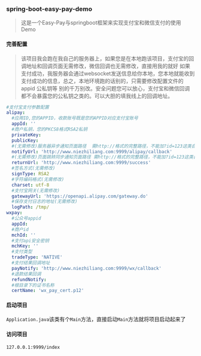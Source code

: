 ### spring-boot-easy-pay-demo

> 这是一个Easy-Pay与springboot框架来实现支付宝和微信支付的使用Demo

#### 完善配置

> 该项目我会跑在我自己的服务器上，如果您是在本地跑该项目，支付宝的回调地址和回调页面无需修改，微信回调也无需修改，直接用我的就好
如果支付成功，我服务器会通过websocket发送信息给你本地，您本地就能收到支付成功的信息，总之，本地环境跑的话别的，只需要修改配置文件的
appid 公私钥等 别的千万别改。安全问题您可以放心，支付宝和微信回调都不会暴露您的公私钥之类的。可以大胆的填我线上的回调地址。

```yaml
#支付宝支付参数配置
alipay:
  #应用ID,您的APPID，收款账号既是您的APPID对应支付宝账号
  appId: ''
  #商户私钥，您的PKCS8格式RSA2私钥
  privateKey:
  publicKey:
  #(无需修改)服务器异步通知页面路径  需http://格式的完整路径，不能加?id=123这类自定义参数，必须外网可以正常访问
  notifyUrl: 'http://www.niezhiliang.com:9999/alipay/callback'
  #(无需修改)页面跳转同步通知页面路径 需http://格式的完整路径，不能加?id=123这类自定义参数，必须外网可以正常访问
  returnUrl: 'http://www.niezhiliang.com:9999/success'
  #签名方式(无需修改)
  signType: RSA2
  #字符编码格式(无需修改)
  charset: utf-8
  #支付宝网关(无需修改)
  gatewayUrl: 'https://openapi.alipay.com/gateway.do'
  #保存支付日志的地址(无需修改)
  logPath: /tmp/
wxpay:
  #公众号appid
  appId:
  #商户id
  mchId: ''
  #支付api安全密钥
  mchKey: ''
  #支付类型
  tradeType: 'NATIVE'
  #支付结果回调地址
  payNotify: 'http://www.niezhiliang.com:9999/wx/callback'
  #退款结果回调
  refundNotify:
  #根目录下的证书名称
  certName: 'wx_pay_cert.p12'
```
#### 启动项目

`Application.java`该类有个`Main`方法，直接启动`Main`方法就将项目启动起来了

#### 访问项目

```html
127.0.0.1:9999/index
```

  



